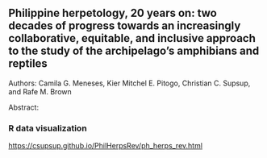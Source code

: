 ## Philippine herpetology, 20 years on: two decades of progress towards an increasingly collaborative, equitable, and inclusive approach to the study of the archipelago’s amphibians and reptiles

Authors: Camila G. Meneses, Kier Mitchel E. Pitogo, Christian C. Supsup, and Rafe M. Brown 

Abstract:

### R data visualization
https://csupsup.github.io/PhilHerpsRev/ph_herps_rev.html
